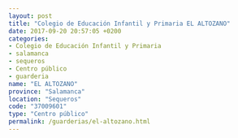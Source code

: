 ```yaml
---
layout: post
title: "Colegio de Educación Infantil y Primaria EL ALTOZANO"
date: 2017-09-20 20:57:05 +0200
categories:
- Colegio de Educación Infantil y Primaria
- salamanca
- sequeros
- Centro público
- guarderia
name: "EL ALTOZANO"
province: "Salamanca"
location: "Sequeros"
code: "37009601"
type: "Centro público"
permalink: /guarderias/el-altozano.html
---
```

